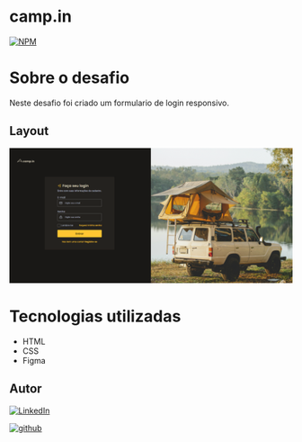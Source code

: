 # camp.in 
[![NPM](https://img.shields.io/npm/l/react)](https://github.com/rafavnc1/Desafio-01-Biscoito-da-Sorte/blob/master/LICENSE)

# Sobre o desafio

Neste desafio foi criado um formulario de login responsivo.

## Layout
![screen1](https://github.com/rafavnc1/Camp.in/blob/4b3facfd1d6983c948fe432eb28596b332136904/assets/camp.in-login-screen.png)



# Tecnologias utilizadas
- HTML
- CSS
- Figma

## Autor

[![LinkedIn](https://img.shields.io/badge/-Rafael%20Nascimento-000099?style=flat&logo=linkedin)](https://www.linkedin.com/in/rafaelvnascimento/)

[![github](https://img.shields.io/badge/-Rafael%20Nascimento-000000?style=flat&logo=github)](https://www.linkedin.com/in/rafaelvnascimento/)
